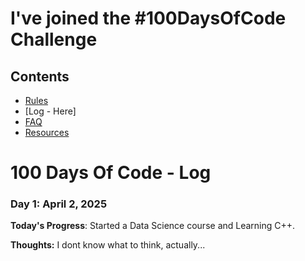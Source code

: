 # I've joined the #100DaysOfCode Challenge

## Contents

- [Rules](rules.md)
- [Log - Here]
- [FAQ](FAQ.md)
- [Resources](resources.md)

# 100 Days Of Code - Log

### Day 1: April 2, 2025 

**Today's Progress**: Started a Data Science course and Learning C++.

**Thoughts:** I dont know what to think, actually... 
